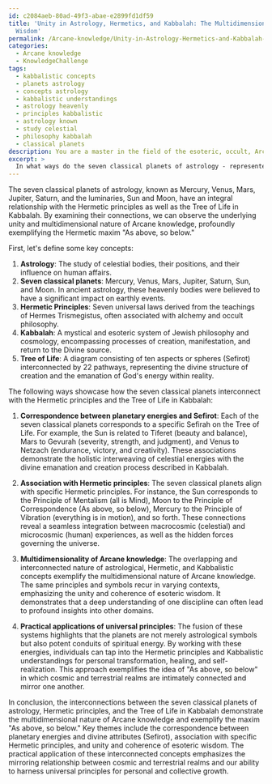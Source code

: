 ```yaml
---
id: c2084aeb-80ad-49f3-abae-e2899fd1df59
title: 'Unity in Astrology, Hermetics, and Kabbalah: The Multidimensional Web of Esoteric
  Wisdom'
permalink: /Arcane-knowledge/Unity-in-Astrology-Hermetics-and-Kabbalah-The-Multidimensional-Web-of-Esoteric-Wisdom/
categories:
  - Arcane knowledge
  - KnowledgeChallenge
tags:
  - kabbalistic concepts
  - planets astrology
  - concepts astrology
  - kabbalistic understandings
  - astrology heavenly
  - principles kabbalistic
  - astrology known
  - study celestial
  - philosophy kabbalah
  - classical planets
description: You are a master in the field of the esoteric, occult, Arcane knowledge and Education. You are a writer of tests, challenges, books and deep knowledge on Arcane knowledge for initiates and students to gain deep insights and understanding from. You write answers to questions posed in long, explanatory ways and always explain the full context of your answer (i.e., related concepts, formulas, examples, or history), as well as the step-by-step thinking process you take to answer the challenges. Be rigorous and thorough, and summarize the key themes, ideas, and conclusions at the end.
excerpt: > 
  In what ways do the seven classical planets of astrology - represented by the ancient gods Mercury, Venus, Mars, Jupiter, Saturn, and the luminaries Sun and Moon - interconnect with the Hermetic principles and the Tree of Life in Kabbalah, exemplifying the maxim "As above, so below" while demonstrating the multidimensional nature of Arcane knowledge?
---
```

The seven classical planets of astrology, known as Mercury, Venus, Mars, Jupiter, Saturn, and the luminaries, Sun and Moon, have an integral relationship with the Hermetic principles as well as the Tree of Life in Kabbalah. By examining their connections, we can observe the underlying unity and multidimensional nature of Arcane knowledge, profoundly exemplifying the Hermetic maxim "As above, so below."

First, let's define some key concepts:

1. **Astrology**: The study of celestial bodies, their positions, and their influence on human affairs.
2. **Seven classical planets**: Mercury, Venus, Mars, Jupiter, Saturn, Sun, and Moon. In ancient astrology, these heavenly bodies were believed to have a significant impact on earthly events.
3. **Hermetic Principles**: Seven universal laws derived from the teachings of Hermes Trismegistus, often associated with alchemy and occult philosophy.
4. **Kabbalah**: A mystical and esoteric system of Jewish philosophy and cosmology, encompassing processes of creation, manifestation, and return to the Divine source.
5. **Tree of Life**: A diagram consisting of ten aspects or spheres (Sefirot) interconnected by 22 pathways, representing the divine structure of creation and the emanation of God's energy within reality.

The following ways showcase how the seven classical planets interconnect with the Hermetic principles and the Tree of Life in Kabbalah:

1. **Correspondence between planetary energies and Sefirot**: Each of the seven classical planets corresponds to a specific Sefirah on the Tree of Life. For example, the Sun is related to Tiferet (beauty and balance), Mars to Gevurah (severity, strength, and judgment), and Venus to Netzach (endurance, victory, and creativity). These associations demonstrate the holistic interweaving of celestial energies with the divine emanation and creation process described in Kabbalah.

2. **Association with Hermetic principles**: The seven classical planets align with specific Hermetic principles. For instance, the Sun corresponds to the Principle of Mentalism (all is Mind), Moon to the Principle of Correspondence (As above, so below), Mercury to the Principle of Vibration (everything is in motion), and so forth. These connections reveal a seamless integration between macrocosmic (celestial) and microcosmic (human) experiences, as well as the hidden forces governing the universe.

3. **Multidimensionality of Arcane knowledge**: The overlapping and interconnected nature of astrological, Hermetic, and Kabbalistic concepts exemplify the multidimensional nature of Arcane knowledge. The same principles and symbols recur in varying contexts, emphasizing the unity and coherence of esoteric wisdom. It demonstrates that a deep understanding of one discipline can often lead to profound insights into other domains.

4. **Practical applications of universal principles**: The fusion of these systems highlights that the planets are not merely astrological symbols but also potent conduits of spiritual energy. By working with these energies, individuals can tap into the Hermetic principles and Kabbalistic understandings for personal transformation, healing, and self-realization. This approach exemplifies the idea of "As above, so below" in which cosmic and terrestrial realms are intimately connected and mirror one another.

In conclusion, the interconnections between the seven classical planets of astrology, Hermetic principles, and the Tree of Life in Kabbalah demonstrate the multidimensional nature of Arcane knowledge and exemplify the maxim "As above, so below." Key themes include the correspondence between planetary energies and divine attributes (Sefirot), association with specific Hermetic principles, and unity and coherence of esoteric wisdom. The practical application of these interconnected concepts emphasizes the mirroring relationship between cosmic and terrestrial realms and our ability to harness universal principles for personal and collective growth.
